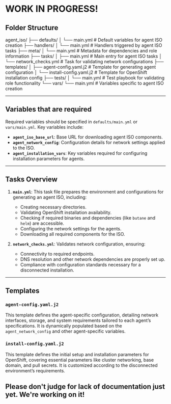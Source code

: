 # WORK IN PROGRESS!
## Folder Structure
agent_iso/
├── defaults/
│   └── main.yml                  # Default variables for agent ISO creation
├── handlers/
│   └── main.yml                  # Handlers triggered by agent ISO tasks
├── meta/
│   └── main.yml                  # Metadata for dependencies and role information
├── tasks/
│   ├── main.yml                  # Main entry for agent ISO tasks
│   └── network_checks.yml        # Task for validating network configurations
├── templates/
│   ├── agent-config.yaml.j2      # Template for generating agent configuration
│   └── install-config.yaml.j2    # Template for OpenShift installation config
├── tests/
│   └── main.yml                  # Test playbook for validating role functionality
└── vars/
    └── main.yml                  # Variables specific to agent ISO creation

---

## Variables that are required

Required variables should be specified in `defaults/main.yml` or `vars/main.yml`. Key variables include:

- **`agent_iso_base_url`**: Base URL for downloading agent ISO components.
- **`agent_network_config`**: Configuration details for network settings applied to the ISO.
- **`agent_installation_vars`**: Key variables required for configuring installation parameters for agents.

---

## Tasks Overview

1. **`main.yml`**: This task file prepares the environment and configurations for generating an agent ISO, including:
   - Creating necessary directories.
   - Validating OpenShift installation availability.
   - Checking if required binaries and dependencies (like `butane` and `helm`) are accessible.
   - Configuring the network settings for the agents.
   - Downloading all required components for the ISO.

2. **`network_checks.yml`**: Validates network configuration, ensuring:
   - Connectivity to required endpoints.
   - DNS resolution and other network dependencies are properly set up.
   - Compliance with configuration standards necessary for a disconnected installation.

---

## Templates

### `agent-config.yaml.j2`
This template defines the agent-specific configuration, detailing network interfaces, storage, and system requirements tailored to each agent’s specifications. It is dynamically populated based on the `agent_network_config` and other agent-specific variables.

### `install-config.yaml.j2`
This template defines the initial setup and installation parameters for OpenShift, covering essential parameters like cluster networking, base domain, and pull secrets. It is customized according to the disconnected environment’s requirements.

## Please don't judge for lack of documentation just yet. We're working on it!